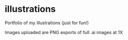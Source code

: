 # illustrations
Portfolio of my illustrations (just for fun!)

Images uploaded are PNG exports of full .ai images at 1X
